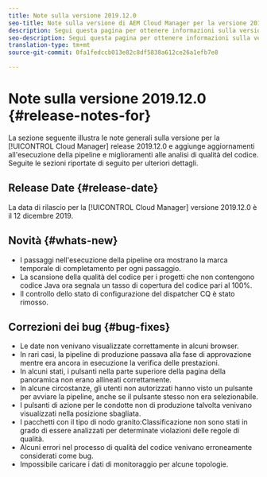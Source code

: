 ```yaml
---
title: Note sulla versione 2019.12.0
seo-title: Note sulla versione di AEM Cloud Manager per la versione 2019.12.0
description: Segui questa pagina per ottenere informazioni sulla versione 2019.12.0 di Cloud Manager.
seo-description: Segui questa pagina per ottenere informazioni sulla versione 2019.12.0 di AEM Cloud Manager.
translation-type: tm+mt
source-git-commit: 0fa1fedccb013e82c8df5838a612ce26a1efb7e8

---
```



# Note sulla versione 2019.12.0 {#release-notes-for}

La sezione seguente illustra le note generali sulla versione per la [!UICONTROL Cloud Manager] release 2019.12.0 e aggiunge aggiornamenti all&#39;esecuzione della pipeline e miglioramenti alle analisi di qualità del codice.
Seguite le sezioni riportate di seguito per ulteriori dettagli.

## Release Date {#release-date}

La data di rilascio per la [!UICONTROL Cloud Manager] versione 2019.12.0 è il 12 dicembre 2019.

## Novità {#whats-new}

* I passaggi nell&#39;esecuzione della pipeline ora mostrano la marca temporale di completamento per ogni passaggio.
* La scansione della qualità del codice per i progetti che non contengono codice Java ora segnala un tasso di copertura del codice pari al 100%.
* Il controllo dello stato di configurazione del dispatcher CQ è stato rimosso.

## Correzioni dei bug {#bug-fixes}

* Le date non venivano visualizzate correttamente in alcuni browser.
* In rari casi, la pipeline di produzione passava alla fase di approvazione mentre era ancora in esecuzione la verifica delle prestazioni.
* In alcuni stati, i pulsanti nella parte superiore della pagina della panoramica non erano allineati correttamente.
* In alcune circostanze, gli utenti non autorizzati hanno visto un pulsante per avviare la pipeline, anche se il pulsante stesso non era selezionabile.
* I pulsanti di azione per le condotte non di produzione talvolta venivano visualizzati nella posizione sbagliata.
* I pacchetti con il tipo di nodo granito:Classificazione non sono stati in grado di essere analizzati per determinate violazioni delle regole di qualità.
* Alcuni errori nel processo di qualità del codice venivano erroneamente considerati come bug.
* Impossibile caricare i dati di monitoraggio per alcune topologie.
